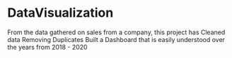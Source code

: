 # DataVisualization
From the data gathered on sales from a company, this project has  Cleaned data Removing Duplicates Built a Dashboard that is easily understood over the years from 2018 - 2020

